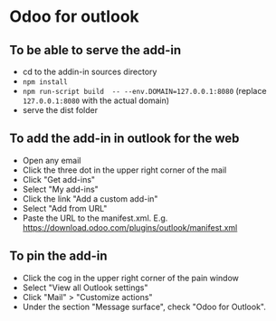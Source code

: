 # Odoo for outlook

## To be able to serve the add-in

- cd to the addin-in sources directory
- `npm install`
- `npm run-script build  -- --env.DOMAIN=127.0.0.1:8080` (replace `127.0.0.1:8080` with the actual domain)
- serve the dist folder

## To add the add-in in outlook for the web

- Open any email
- Click the three dot in the upper right corner of the mail
- Click "Get add-ins"
- Select "My add-ins"
- Click the link "Add a custom add-in"
- Select "Add from URL"
- Paste the URL to the manifest.xml. E.g. https://download.odoo.com/plugins/outlook/manifest.xml

## To pin the add-in

- Click the cog in the upper right corner of the pain window
- Select "View all Outlook settings"
- Click "Mail" > "Customize actions"
- Under the section "Message surface", check "Odoo for Outlook".
